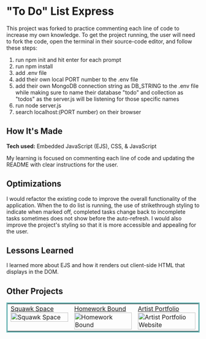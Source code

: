 # "To Do" List Express
This project was forked to practice commenting each line of code to increase my own knowledge. To get the project running, the user will need to fork the code, open the terminal in their source-code editor, and follow these steps:

1. run npm init and hit enter for each prompt
2. run npm install
3. add .env file
4. add their own local PORT number to the .env file
5. add their own MongoDB connection string as DB_STRING to the .env file while making sure to name their database "todo" and collection as "todos" as the server.js will be listening for those specific names
6. run node server.js
7. search localhost:(PORT number) on their browser

## How It's Made

**Tech used:** Embedded JavaScript (EJS), CSS, & JavaScript

My learning is focused on commenting each line of code and updating the README with clear instructions for the user. 

## Optimizations
I would refactor the existing code to improve the overall functionality of the application. When the to do list is running, the use of strikethrough styling to indicate when marked off, completed tasks change back to incomplete tasks sometimes does not show before the auto-refresh. I would also improve the project's styling so that it is more accessible and appealing for the user.  

## Lessons Learned
I learned more about EJS and how it renders out client-side HTML that displays in the DOM.

## Other Projects

<table bordercolor="#66b2b2">
  <tr>
  <td width="33.3%"  style="align:center;" valign="top">
	<a target="_blank" href="https://github.com/jaclynbrothers/squawk-space">Squawk Space</a>
    	<br>
    	<a target="_blank" href="https://github.com/jaclynbrothers/squawk-space">
    	<img src="https://media.giphy.com/media/7dsiIBgG8OuU95SUvF/giphy.gif" width="100%"  alt="Squawk Space">
        </a>
    </td>
    <td width="33.3%"  style="align:center;" valign="top">
	<a target="_blank" href="https://github.com/jaclynbrothers/homework-bound">Homework Bound</a>
    	<br>
    	<a target="_blank" href="https://github.com/jaclynbrothers/homework-bound">
    	<img src="https://media.giphy.com/media/MZ2Jzzzb77f5LKH3w4/giphy.gif" width="100%"  alt="Homework Bound">
        </a>
    </td>
    <td width="33.3%" valign="top">
	<a target="_blank" href="https://github.com/jaclynbrothers/artist-portfolio">Artist Portfolio</a>
      	<br>
        <a target="_blank" href="https://github.com/jaclynbrothers/artist-portfolio">
          <img src="https://media.giphy.com/media/OtZnHQvpwaGOxKxoi1/giphy.gif" width="100%" alt="Artist Portfolio Website">
        </a>
    </td>
  </tr>
</table>
